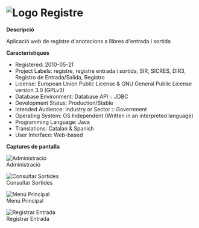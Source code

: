 # ![Logo](https://raw.githubusercontent.com/GovernIB/registre/binaris/projectinfo_Attachments/icon.jpg) Registre


**Descripció**

Aplicació web de registre d'anotacions a llibres d'entrada i sortida

**Característiques**

* Registered: 2010-05-21 
* Project Labels: registre, registre entrada i sortida, SIR, SICRES, DIR3, Registro de Entrada/Salida, Registro
* License: European Union Public License & GNU General Public License version 3.0 (GPLv3)
* Database Environment: Database API :: JDBC
* Development Status: Production/Stable
* Intended Audience: Industry or Sector :: Government
* Operating System: OS Independent (Written in an interpreted language)
* Programming Language: Java
* Translations: Catalan & Spanish
* User Interface: Web-based

**Captures de pantalla**

![Administració](https://raw.githubusercontent.com/GovernIB/registre/binaris/projectinfo_Attachments/screenshots/314175.jpg)<br/>
Administració

![Consultar Sortides](https://raw.githubusercontent.com/GovernIB/registre/binaris/projectinfo_Attachments/screenshots/314173.jpg)<br/>
Consultar Sortides

![Menú Principal](https://raw.githubusercontent.com/GovernIB/registre/binaris/projectinfo_Attachments/screenshots/314169.jpg)<br/>
Menú Principal

![Registrar Entrada](https://raw.githubusercontent.com/GovernIB/registre/binaris/projectinfo_Attachments/screenshots/314171.jpg)<br/>
Registrar Entrada



